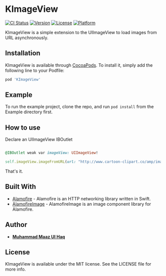 # KImageView

[![CI Status](http://img.shields.io/travis/m.maazulhaq@yahoo.com/KImageView.svg?style=flat)](https://travis-ci.org/m.maazulhaq@yahoo.com/KImageView)
[![Version](https://img.shields.io/cocoapods/v/KImageView.svg?style=flat)](http://cocoapods.org/pods/KImageView)
[![License](https://img.shields.io/cocoapods/l/KImageView.svg?style=flat)](http://cocoapods.org/pods/KImageView)
[![Platform](https://img.shields.io/cocoapods/p/KImageView.svg?style=flat)](http://cocoapods.org/pods/KImageView)

KImageView is a simple extension to the UIImageView to load images from URL asynchronously.

## Installation

KImageView is available through [CocoaPods](http://cocoapods.org). To install
it, simply add the following line to your Podfile:

```ruby
pod 'KImageView'
```

## Example

To run the example project, clone the repo, and run `pod install` from the Example directory first.

## How to use

Declare an UIImageView IBOutlet
```ruby

@IBOutlet weak var imageView: UIImageView!

self.imageView.imageFromURL(url: "http://www.cartoon-clipart.co/amp/images/scooby-doo.png", indicatorColor: .gray, errorImage: UIImage(named: "replaceWithErrorImage")!)

```
That's it.


## Built With

* [Alamofire](https://github.com/Alamofire/Alamofire/) - Alamofire is an HTTP networking library written in Swift.
* [AlamofireImage](https://github.com/Alamofire/AlamofireImage/) - AlamofireImage is an image component library for Alamofire.

## Author
* **[Muhammad Maaz Ul Haq](mailto:m.maazulhaq@kinfross.com)**

## License

KImageView is available under the MIT license. See the LICENSE file for more info.
